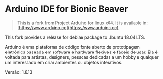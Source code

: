 # Arduino IDE for Bionic Beaver

> This is a fork from Project Arduino for linux x64. It is available in:
> [https://www.arduino.cc](https://www.arduino.cc)

This fork provides a release for debian package to Ubuntu 18.04 LTS.

Arduino é uma plataforma de código fonte aberto de prototipagem eletrônica
 baseada em software e hardware flexíveis e fáceis de usar. Ela é voltada
 para artistas, designers, pessoas dedicadas a um hobby e qualquer um
 interessado em criar ambientes ou objetos interativos.

Versão: 1.8.13

